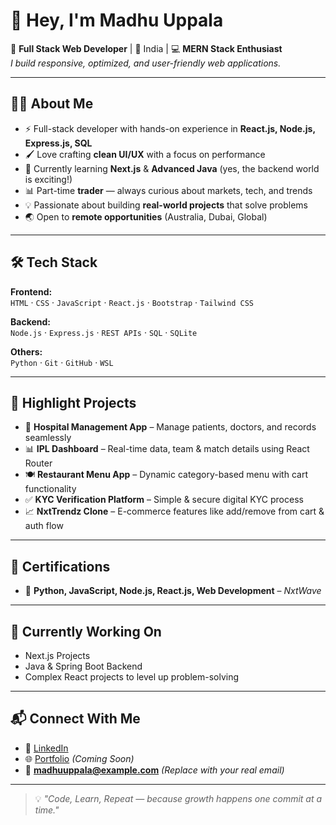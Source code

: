 # 👋 Hey, I'm Madhu Uppala  

🚀 **Full Stack Web Developer** | 📍 India | 💻 **MERN Stack Enthusiast**  
*I build responsive, optimized, and user-friendly web applications.*  

---

## 🧑‍💻 About Me

- ⚡ Full-stack developer with hands-on experience in **React.js, Node.js, Express.js, SQL**  
- 🖌️ Love crafting **clean UI/UX** with a focus on performance  
- 🌱 Currently learning **Next.js** & **Advanced Java** (yes, the backend world is exciting!)  
- 📊 Part-time **trader** — always curious about markets, tech, and trends  
- 💡 Passionate about building **real-world projects** that solve problems  
- 🌏 Open to **remote opportunities** (Australia, Dubai, Global)  

---

## 🛠️ Tech Stack

**Frontend:**  
`HTML` · `CSS` · `JavaScript` · `React.js` · `Bootstrap` · `Tailwind CSS`  

**Backend:**  
`Node.js` · `Express.js` · `REST APIs` · `SQL` · `SQLite`  

**Others:**  
`Python` · `Git` · `GitHub` · `WSL`  

---

## 🚀 Highlight Projects
- 🏥 **Hospital Management App** – Manage patients, doctors, and records seamlessly  
- 📊 **IPL Dashboard** – Real-time data, team & match details using React Router  
- 🍽️ **Restaurant Menu App** – Dynamic category-based menu with cart functionality  
- ✅ **KYC Verification Platform** – Simple & secure digital KYC process  
- 📈 **NxtTrendz Clone** – E-commerce features like add/remove from cart & auth flow  

---

## 📜 Certifications
- 🏅 **Python, JavaScript, Node.js, React.js, Web Development** – *NxtWave*  

---

## 🌟 Currently Working On
- Next.js Projects  
- Java & Spring Boot Backend  
- Complex React projects to level up problem-solving  

---

## 📬 Connect With Me
- 💼 [LinkedIn](https://www.linkedin.com/in/madhu-uppala)  
- 🌐 [Portfolio](#) *(Coming Soon)*  
- 📧 **madhuuppala@example.com** *(Replace with your real email)*  

---

> 💡 *"Code, Learn, Repeat — because growth happens one commit at a time."*

